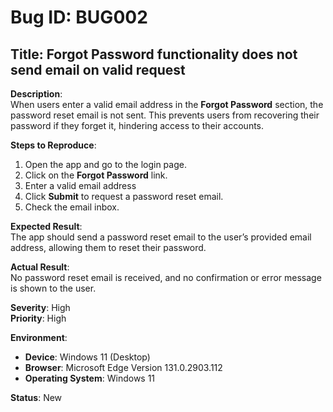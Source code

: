 # Bug ID: BUG002
## Title: Forgot Password functionality does not send email on valid request

**Description**:  
When users enter a valid email address in the **Forgot Password** section, the password reset email is not sent. This prevents users from recovering their password if they forget it, hindering access to their accounts.

**Steps to Reproduce**:
1. Open the app and go to the login page.
2. Click on the **Forgot Password** link.
3. Enter a valid email address 
4. Click **Submit** to request a password reset email.
5. Check the email inbox.

**Expected Result**:  
The app should send a password reset email to the user’s provided email address, allowing them to reset their password.

**Actual Result**:  
No password reset email is received, and no confirmation or error message is shown to the user.

**Severity**: High  
**Priority**: High  

**Environment**:  
- **Device**: Windows 11 (Desktop)  
- **Browser**: Microsoft Edge Version 131.0.2903.112 
- **Operating System**: Windows 11

**Status**: New  


